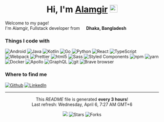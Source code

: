 <div align="center">
   <h1>Hi, I'm <a href="https://alamgir.dev">Alamgir</a> <img src="https://media.giphy.com/media/hvRJCLFzcasrR4ia7z/giphy.gif" width="25px"> </h1>
</div>

<p>Welcome to my page! </br> I'm Alamgir, Fullstack developer from <img src="https://cdn-icons-png.flaticon.com/512/197/197509.png" width="13"/> <b>Dhaka, Bangladesh</b> </p>

<h3>Things I code with</h3>
<p>
  <img alt="Android" src="https://img.shields.io/badge/badge/Android-3DDC84?style=flat-square&logo=android&logoColor=white" />
  <img alt="Java" src="https://img.shields.io/badge/java-%23ED8B00.svg?style=flat-square&logo=java&logoColor=white" />
  <img alt="Kotlin" src="https://img.shields.io/badge/kotlin-%230095D5.svg?style=flat-square&logo=kotlin&logoColor=white" />
  <img alt="Go" src="https://img.shields.io/badge/go-%2300ADD8.svg?style=flat-square&logo=go&logoColor=white" />
  <img alt="Python" src="https://img.shields.io/badge/python-3670A0?style=flat-square&logo=python&logoColor=white" />
  <img alt="React" src="https://img.shields.io/badge/-React-45b8d8?style=flat-square&logo=react&logoColor=white" />
  <img alt="TypeScript" src="https://img.shields.io/badge/-TypeScript-007ACC?style=flat-square&logo=typescript&logoColor=white" />
  <img alt="Webpack" src="https://img.shields.io/badge/-Webpack-8DD6F9?style=flat-square&logo=webpack&logoColor=white" /> 
  <img alt="Prettier" src="https://img.shields.io/badge/-Prettier-F7B93E?style=flat-square&logo=prettier&logoColor=white" />
  <img alt="html5" src="https://img.shields.io/badge/-HTML5-E34F26?style=flat-square&logo=html5&logoColor=white" />
  <img alt="Sass" src="https://img.shields.io/badge/-Sass-CC6699?style=flat-square&logo=sass&logoColor=white" />
  <img alt="Styled Components" src="https://img.shields.io/badge/-Styled_Components-db7092?style=flat-square&logo=styled-components&logoColor=white" />
  <img alt="npm" src="https://img.shields.io/badge/-NPM-CB3837?style=flat-square&logo=npm&logoColor=white" />
  <img alt="yarn" src="https://img.shields.io/badge/yarn-%232C8EBB.svg?style=flat-square&logo=yarn&logoColor=white" />
  <img alt="Docker" src="https://img.shields.io/badge/-Docker-46a2f1?style=flat-square&logo=docker&logoColor=white" />
  <img alt="Apollo" src="https://img.shields.io/badge/-Apollo%20GraphQL-311C87?style=flat-square&logo=apollo-graphql&logoColor=white" />
  <img alt="GraphQL" src="https://img.shields.io/badge/-GraphQL-E10098?style=flat-square&logo=graphql&logoColor=white" />
  <img alt="git" src="https://img.shields.io/badge/-Git-F05032?style=flat-square&logo=git&logoColor=white" />
  <img alt="Brave browser" src="https://img.shields.io/badge/-Brave_Browser-FB542B?style=flat-square&logo=brave&logoColor=white" />
</p>


<h3>Where to find me</h3>
<p><a href="https://github.com/thmsgbrt" target="_blank"><img alt="Github" src="https://img.shields.io/badge/GitHub-%2312100E.svg?&style=for-the-badge&logo=Github&logoColor=white" /></a> <a href="https://www.linkedin.com/in/iam-alamgir" target="_blank"><img alt="LinkedIn" src="https://img.shields.io/badge/linkedin-%230077B5.svg?&style=for-the-badge&logo=linkedin&logoColor=white" /></a>
</p>

------------
<p align="center">This <i>README</i> file is generated <b>every 3 hours</b>!</br>Last refresh: Wednesday, April 6, 7:27 AM GMT+6<br /></p>
<p align="center"><img src="https://github.com/iam-alamgir/iam-alamgir/workflows/README%20build/badge.svg" /> <img alt="Stars" src="https://img.shields.io/github/stars/iam-alamgir/iam-alamgir?style=flat-square&labelColor=343b41"/> <img alt="Forks" src="https://img.shields.io/github/forks/iam-alamgir/iam-alamgir?style=flat-square&labelColor=343b41"/></p>
